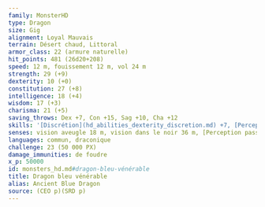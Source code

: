```yaml
---
family: MonsterHD
type: Dragon
size: Gig
alignment: Loyal Mauvais
terrain: Désert chaud, Littoral
armor_class: 22 (armure naturelle)
hit_points: 481 (26d20+208)
speed: 12 m, fouissement 12 m, vol 24 m
strength: 29 (+9)
dexterity: 10 (+0)
constitution: 27 (+8)
intelligence: 18 (+4)
wisdom: 17 (+3)
charisma: 21 (+5)
saving_throws: Dex +7, Con +15, Sag +10, Cha +12
skills: '[Discrétion](hd_abilities_dexterity_discretion.md) +7, [Perception](hd_abilities_wisdom_perception.md) +17'
senses: vision aveugle 18 m, vision dans le noir 36 m, [Perception passive](hd_abilities_dexterity_perception_passive.md) 27
languages: commun, draconique
challenge: 23 (50 000 PX)
damage_immunities: de foudre
x_p: 50000
id: monsters_hd.md#dragon-bleu-vénérable
title: Dragon bleu vénérable
alias: Ancient Blue Dragon
source: (CEO p)(SRD p)
---
```


